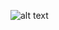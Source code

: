 ![alt text](http://www.plantuml.com/plantuml/png/xLZDRjj64BxpAGYXG6oOBXGvCj1UwaiFBVe3r4VB3TRKHjvKN2hB9LB74E34GT821HAqWNjesg95qRFgshNZ7-eLTj-eCw94TvMLI2zw2H01aiaPYlFDn_bcnbfB917oRX9p7pyyJpBPfVx7wvz_vg-7spGYdhVh-NwjJPDGi9vaCQ-zxzS-v73XJYr0bzpfKRJ5MtTfA7DRJyGzAYIZ2NZm1c2x7uklUbqIqiBq-dtLIpLGh_H3_KWTwprrgP_X_U1bZGClQwpSJjfjGHF3Q8luN1r1f6FzK0ryTJ4L_g08Oq18f62yO_eYnZ-Xl2EtuOARfeTyNNXMwuMd7rnXPH7fq3AaVwWCW6LkA2rO6hViO1Bse1JBh-eSq7oBd0q1mwcwq0TmUgmkyQ7PyV0qsgBYDTRM8PoDix5zjTbSQLfnjeaadyPjAZXxG11P6UWNQg0VvOyvKqSJyjG9c9y0_1-hqtWd5X6Hw0KGj6Q5rnCiBENnJuX_YP1Ey2F3IeJp8xr_BGfPb4RWNcdKfqaSUngqkN85qfi2MnFqNie4RSEL6rV22IPr6Onh8h1n7amozJUzugu8cKMqo_XSjVy0-GxqO-3Wp5tdIPXsUp8MvIMRWSXFeN07UPNwEVE_gJEzhyxrTsg8ya98HL0R80VLtxGMI4GuiEkC-oMM2hoFr3_gs1rrepfgiutVTWLUiNqH8SZETRj5qx2ddDrBwKUIHbWpKgJKS3Dq65dOcFkFip-x3r4geKjKxa0dUXyPq7lGTvxg0_VEKrNKXKg2gy8BZASP69bCopbDZ4grPOQFqbTd8mcTOdOWgqD8-AaQkAkx6tTOQMF_IMNgR-oa9JnMBWr38Qkp9wXzWDA8i6uLTNo3nL0TSuz8ISNewrzkj5htbrkjTpUNrXP6nvjBSBQub1_lDe9R_NVAChQFhUsObuwjdu7m2vIlZofMvt3u64oNUjyjcuLMQs6ZllpUvkvAlzLQNFnWShAS7xWcWmNz1UqmY7-j3M6q4Rx85Ugm7JXgDA_rO5n0ni5q8gOy2tdFbUWlwYyOSmUeKD3bgNersZhK4CLg7OFkggsqppvNXpdTUizjpQxF7btrMSij9r4fi2VgueP-TiDnzv-3QaQ_gC3Lz_ZSgko4rQDYHxzDmZ1EkNGTvTdSaZhqyKlvfCT_4AejA7PvpqwlihoAPHPh0F_cfoOHXgwAKUakAtDBUokgjw9wiqHbK1g65NvG-HqW3tqe-6oy0mvdRGLRSTobX9lEH1BU9WBPkqEw2Vr_vHrCiYY4xk6xxtbhbBVnDx1_0G00)

